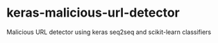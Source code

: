 # keras-malicious-url-detector
Malicious URL detector using keras seq2seq and scikit-learn classifiers
